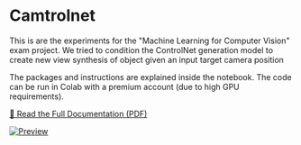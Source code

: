 # Camtrolnet
This is are the experiments for the "Machine Learning for Computer Vision" exam project. We tried to condition the ControlNet generation model to create new view synthesis of object given an input target camera position

The packages and instructions are explained inside the notebook.
The code can be run in Colab with a premium account (due to high GPU requirements).

[📄 Read the Full Documentation (PDF)](docs/documentation.pdf)

<!-- Or embed an image preview and link to the PDF -->
[![Preview](assets/cover.png)](docs/documentation.pdf)
